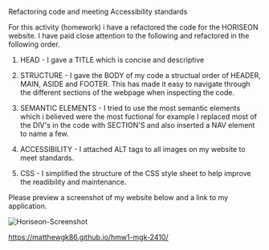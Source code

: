 Refactoring code and meeting Accessibility standards

For this activity (homework) i have a refactored the code for the HORISEON website. I have paid close attention to the following and refactored in the following order.

1. HEAD - I gave a TITLE which is concise and descriptive

2. STRUCTURE - I gave the BODY of my code a structual order of HEADER, MAIN, ASIDE and FOOTER. This has made it easy to navigate through the different sections of the webpage when inspecting the code.

3. SEMANTIC ELEMENTS - I tried to use the most semantic elements which i believed were the most fuctional for example I replaced most of the DIV's in the code with SECTION'S and also inserted a NAV element to name a few.

4. ACCESSIBILITY - I attached ALT tags to all images on my website to meet standards.

5. CSS - I simplified the structure of the CSS style sheet to help improve the readibility and maintenance.

Please preview a screenshot of my website below and a link to my application.

![Horiseon-Screenshot](https://user-images.githubusercontent.com/92112763/138611081-4a58b65f-563e-4fc8-a579-44ed1cf3a121.png)

https://matthewgk86.github.io/hmw1-mgk-2410/